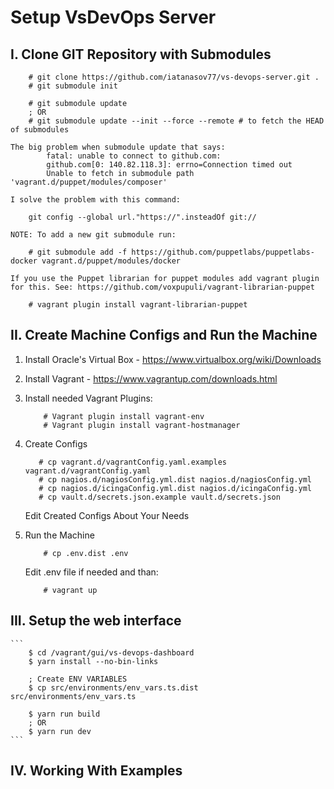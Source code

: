 # Setup VsDevOps Server

## I. Clone GIT Repository with Submodules
```
    # git clone https://github.com/iatanasov77/vs-devops-server.git .
    # git submodule init
    
    # git submodule update
    ; OR
    # git submodule update --init --force --remote # to fetch the HEAD of submodules
```
    The big problem when submodule update that says: 
            fatal: unable to connect to github.com:
            github.com[0: 140.82.118.3]: errno=Connection timed out
            Unable to fetch in submodule path 'vagrant.d/puppet/modules/composer'
            
    I solve the problem with this command:
```
    git config --global url."https://".insteadOf git://
```

    NOTE: To add a new git submodule run:
```
    # git submodule add -f https://github.com/puppetlabs/puppetlabs-docker vagrant.d/puppet/modules/docker
```
    If you use the Puppet librarian for puppet modules add vagrant plugin for this. See: https://github.com/voxpupuli/vagrant-librarian-puppet
```
    # vagrant plugin install vagrant-librarian-puppet
```

## II. Create Machine Configs and Run the Machine

1. Install Oracle's Virtual Box - https://www.virtualbox.org/wiki/Downloads
2. Install Vagrant - https://www.vagrantup.com/downloads.html
3. Install needed Vagrant Plugins:
    ```
        # Vagrant plugin install vagrant-env
        # Vagrant plugin install vagrant-hostmanager
    ```
    
4. Create Configs

     ```
        # cp vagrant.d/vagrantConfig.yaml.examples vagrant.d/vagrantConfig.yaml
        # cp nagios.d/nagiosConfig.yml.dist nagios.d/nagiosConfig.yml
        # cp nagios.d/icingaConfig.yml.dist nagios.d/icingaConfig.yml
        # cp vault.d/secrets.json.example vault.d/secrets.json
    ```
    Edit Created Configs About Your Needs
    
5. Run the Machine
    ```
        # cp .env.dist .env
    ```
    Edit .env file if needed and than:
    ```
        # vagrant up
    ```

## III. Setup the web interface
    
    ```
        $ cd /vagrant/gui/vs-devops-dashboard
        $ yarn install --no-bin-links
        
        ; Create ENV VARIABLES
        $ cp src/environments/env_vars.ts.dist src/environments/env_vars.ts
        
        $ yarn run build
        ; OR
        $ yarn run dev
    ```
    
## IV. Working With Examples

[^1]: Terraform Examples

     [Try Terraform with Azure](examples/Terraform/Azure/README.md)
    
    
    